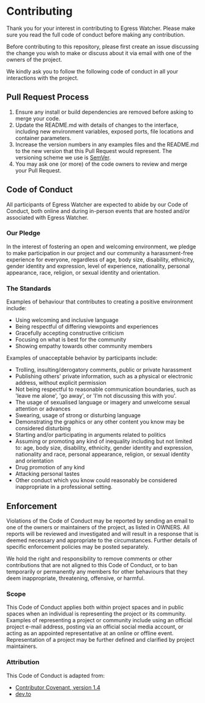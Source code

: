 # Contributing

Thank you for your interest in contributing to Egress Watcher. Please make sure you read the full code of conduct before making any contribution.

Before contributing to this repository, please first create an issue discussing the change you wish to make or discuss about it via email with one of the owners of the project.

We kindly ask you to follow the following code of conduct in all your interactions with the project.

## Pull Request Process

1. Ensure any install or build dependencies are removed before asking to merge your code.
2. Update the README.md with details of changes to the interface, including new environment variables, exposed ports, file locations and container parameters.
3. Increase the version numbers in any examples files and the README.md to the new version that this Pull Request would represent. The versioning scheme we use is [SemVer](http://semver.org/).
4. You may ask one (or more) of the code owners to review and merge your Pull Request.

## Code of Conduct

All participants of Egress Watcher are expected to abide by our Code of Conduct, both online and during in-person events that are hosted and/or associated with Egress Watcher.

### Our Pledge

In the interest of fostering an open and welcoming environment, we pledge to make participation in our project and our community a harassment-free experience for everyone, regardless of age, body size, disability, ethnicity, gender identity and expression, level of experience, nationality, personal appearance, race, religion, or sexual identity and orientation.

### The Standards

Examples of behaviour that contributes to creating a positive environment include:

* Using welcoming and inclusive language
* Being respectful of differing viewpoints and experiences
* Gracefully accepting constructive criticism
* Focusing on what is best for the community
* Showing empathy towards other community members

Examples of unacceptable behavior by participants include:

* Trolling, insulting/derogatory comments, public or private harassment
* Publishing others' private information, such as a physical or electronic address, without explicit permission
* Not being respectful to reasonable communication boundaries, such as 'leave me alone', 'go away', or 'I’m not discussing this with you'.
* The usage of sexualised language or imagery and unwelcome sexual attention or advances
* Swearing, usage of strong or disturbing language
* Demonstrating the graphics or any other content you know may be considered disturbing
* Starting and/or participating in arguments related to politics
* Assuming or promoting any kind of inequality including but not limited to: age, body size, disability, ethnicity, gender identity and expression, nationality and race, personal appearance, religion, or sexual identity and orientation
* Drug promotion of any kind
* Attacking personal tastes
* Other conduct which you know could reasonably be considered inappropriate in a professional setting.

## Enforcement

Violations of the Code of Conduct may be reported by sending an email to one of the owners or maintainers of the project, as listed in OWNERS. All reports will be reviewed and investigated and will result in a response that is deemed necessary and appropriate to the circumstances. Further details of specific enforcement policies may be posted separately.

We hold the right and responsibility to remove comments or other contributions that are not aligned to this Code of Conduct, or to ban temporarily or permanently any members for other behaviours that they deem inappropriate, threatening, offensive, or harmful.

### Scope

This Code of Conduct applies both within project spaces and in public spaces when an individual is representing the project or its community. Examples of representing a project or community include using an official project e-mail address, posting via an official social media account, or acting as an appointed representative at an online or offline event. Representation of a project may be further defined and clarified by project maintainers.

### Attribution

This Code of Conduct is adapted from:

* [Contributor Covenant, version 1.4](http://contributor-covenant.org/version/1/4)
* [dev.to](https://dev.to/code-of-conduct)
